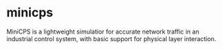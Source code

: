 # minicps
MiniCPS is a lightweight simulatior for accurate network traffic in an industrial control system, with basic support for physical layer interaction.
